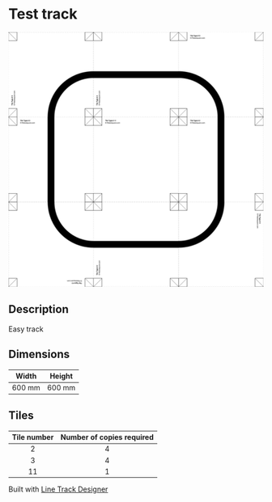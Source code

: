 # Test track

![Test track](track.png)

## Description

Easy track

## Dimensions
Width | Height
:---: | :---:
600 mm | 600 mm

## Tiles
Tile number | Number of copies required
:---: | :---:
2 | 4
3 | 4
11 | 1

Built with [Line Track Designer](https://github.com/Quentin18/Line-Track-Designer)
